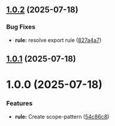 ## [1.0.2](https://github.com/rizqyfahmi/commitlint-plugin-prevenger/compare/v1.0.1...v1.0.2) (2025-07-18)


### Bug Fixes

* **rule:** resolve export rule ([827a4a7](https://github.com/rizqyfahmi/commitlint-plugin-prevenger/commit/827a4a7762897998c50924145166c352d6af66f5))

## [1.0.1](https://github.com/rizqyfahmi/commitlint-plugin-prevenger/compare/v1.0.0...v1.0.1) (2025-07-18)

# 1.0.0 (2025-07-18)


### Features

* **rule:** Create scope-pattern ([54c86c8](https://github.com/rizqyfahmi/commitlint-plugin-prevenger/commit/54c86c88aa10ad791b91c03a1356a8becbabdd91))
